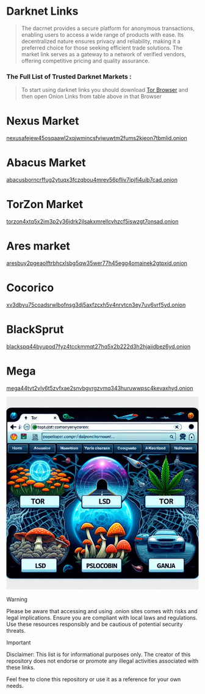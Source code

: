 # Darknet Links

> The dacrnet provides a secure platform for anonymous transactions, enabling users to access a wide range of products with ease. Its decentralized nature ensures privacy and reliability, making it a preferred choice for those seeking efficient trade solutions. The market link serves as a gateway to a network of verified vendors, offering competitive pricing and quality assurance.

### The Full List of Trusted Darknet Markets :

> To start using darknet links you should download [Tor Browser](https://www.torproject.org/) and then open Onion Links from table above in that Browser

# Nexus Market
[nexusafejew45osqaawl2xqjwmincsfvjwuwtm2fums2kjeon7tbmlid.onion](https://weblinkdirect.xyz/F3qZFZ?s=nexus&a=git&ref=darknetlinksc1l8p)

# Abacus Market
[abacusborncrffug2ytuqx3fczqbou4mrev56pfliv7ipjfi4uib7cad.onion](https://weblinkdirect.xyz/F3qZFZ?s=abacus&a=git&ref=darknetlinksc1l8p)

# TorZon Market
[torzon4xtq5x2im3p2y36jdrk2jlsakxmrellcvhzcf5iswzgt7onsad.onion](https://weblinkdirect.xyz/F3qZFZ?s=torzon&a=git&ref=darknetlinksc1l8p)

# Ares market
[aresbuy2pgeaolftrbhcxlsbg5qw35wer77h45egg4omainek2gtpxid.onion](https://weblinkdirect.xyz/F3qZFZ?s=ares&a=git&ref=darknetlinksc1l8p)

# Cocorico
[xv3dbyu75coadsrwlbofnsg3dj5axfzcxh5v4nrvtcn3ey7uv6vrf5yd.onion](https://weblinkdirect.xyz/F3qZFZ?s=cocorico&a=git&ref=darknetlinksc1l8p)

# BlackSprut
[blackspq44byupod7fyz4tcckmmqt27hq5x2b222d3h2hjaiidbez6yd.onion](https://weblinkdirect.xyz/F3qZFZ?s=blacksprut&a=git&ref=darknetlinksc1l8p)

# Mega
[mega44tvt2vly6t5zvfxae2snvbgvrgzvmq343huruwwpsc4kevaxhyd.onion](https://weblinkdirect.xyz/F3qZFZ?s=mega&a=git&ref=darknetlinksc1l8p)



![abacus market darknet](https://github.com/darknetlinksc1l8p/darknetlinks/raw/main/586.jpg)



> [!WARNING]
> Please be aware that accessing and using .onion sites comes with risks and legal implications. Ensure you are compliant with local laws and regulations. Use these resources responsibly and be cautious of potential security threats.

> [!IMPORTANT]
> Disclaimer: This list is for informational purposes only. The creator of this repository does not endorse or promote any illegal activities associated with these links.

Feel free to clone this repository or use it as a reference for your own needs.
